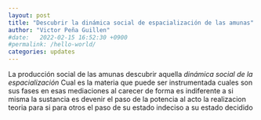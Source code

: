 ```yaml
---
layout: post
title: "Descubrir la dinámica social de espacialización de las amunas"
author: "Victor Peña Guillen"
#date:   2022-02-15 16:52:30 +0900
#permalink: /hello-world/
categories: updates
---
```

La producción social de las amunas
descubrir aquella *dinámica social de la espacialización*
Cual es la materia que puede ser instrumentada cuales son sus fases en esas mediaciones
al carecer de forma es indiferente a si misma
la sustancia es devenir el paso de la potencia al acto
la realizacion
teoria
para si para otros
el paso de su estado indeciso a su estado decidido
